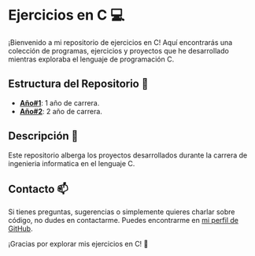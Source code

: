 # Ejercicios en C 💻

¡Bienvenido a mi repositorio de ejercicios en C! Aquí encontrarás una colección de programas, ejercicios y proyectos que he desarrollado mientras exploraba el lenguaje de programación C.

## Estructura del Repositorio 📁

- **[Año#1](C/Año1/)**: 1 año de carrera.
- **[Año#2](C/Año2/)**: 2 año de carrera.

## Descripción 📝

Este repositorio alberga los proyectos desarrollados durante la carrera de ingenieria informatica en el lenguaje C.

## Contacto 📫

Si tienes preguntas, sugerencias o simplemente quieres charlar sobre código, no dudes en contactarme. Puedes encontrarme en [mi perfil de GitHub](https://github.com/raul2811).

¡Gracias por explorar mis ejercicios en C! 👾
